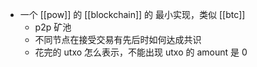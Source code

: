 - 一个 [[pow]] 的 [[blockchain]] 的 最小实现，类似 [[btc]]
	- p2p 矿池
	- 不同节点在接受交易有先后时如何达成共识
	- 花完的 utxo 怎么表示，不能出现 utxo 的 amount 是 0